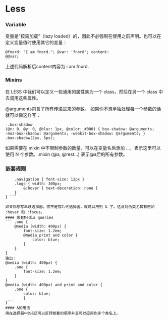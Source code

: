 # Less
 ### Variable
变量是“按需加载”（lazy loaded）的，因此不必强制在使用之前声明。也可以在定义变量值时使用其它的变量：
<code><pre>@fnord: "I am fnord.";
@var: 'fnord';
content: @@var;</pre></code>
上述代码解析后content内容为 i am fnord.   
### Mixins
在 LESS 中我们可以定义一些通用的属性集为一个 class，然后在另一个 class 中去调用这些属性。

@arguments包含了所有传递进来的参数。 如果你不想单独处理每一个参数的话就可以像这样写：<code><pre> .box-shadow (@x: 0, @y: 0, @blur: 1px, @color: #000) {
    box-shadow: @arguments;
    -moz-box-shadow: @arguments;
    -webkit-box-shadow: @arguments;
}
.box-shadow(2px, 5px);</pre></code>
如果需要在 mixin 中不限制参数的数量，可以在变量名后添加 ...，表示这里可以使用 N 个参数。.mixin (@a, @rest...) 表示@a后的所有参数。
### 嵌套规则
``` #header { color: black;
    .navigation { font-size: 12px }
    .logo { width: 300px;
        &:hover { text-decoration: none }
    }
} ```

如果你想写串联选择器，而不是写后代选择器，就可以用到 & 了。这点对伪类尤其有用如 :hover 和 :focus。
#### 嵌套Media queries
``` .one {
    @media (width: 400px) {
        font-size: 1.2em;
        @media print and color {
            color: blue;
        }
    }
}
输出：
@media (width: 400px) {
    .one {
        font-size: 1.2em;
    }
}
@media (width: 400px) and print and color {
    .one {
        color: blue;
        }
}```
#### &的用法
用在选择器中的&还可以反转嵌套的顺序并且可以应用到多个类名上。
